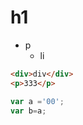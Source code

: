 # h1
- p
    + li

```html
<div>div</div>
<p>333</p>
```   
```javascript
var a ='00';
var b=a;

```
